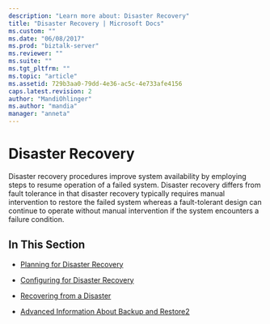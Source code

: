```yaml
---
description: "Learn more about: Disaster Recovery"
title: "Disaster Recovery | Microsoft Docs"
ms.custom: ""
ms.date: "06/08/2017"
ms.prod: "biztalk-server"
ms.reviewer: ""
ms.suite: ""
ms.tgt_pltfrm: ""
ms.topic: "article"
ms.assetid: 729b3aa0-79dd-4e36-ac5c-4e733afe4156
caps.latest.revision: 2
author: "MandiOhlinger"
ms.author: "mandia"
manager: "anneta"
---
```

# Disaster Recovery
Disaster recovery procedures improve system availability by employing steps to resume operation of a failed system. Disaster recovery differs from fault tolerance in that disaster recovery typically requires manual intervention to restore the failed system whereas a fault-tolerant design can continue to operate without manual intervention if the system encounters a failure condition.  
  
## In This Section  
  
-   [Planning for Disaster Recovery](../technical-guides/planning-for-disaster-recovery.md)  
  
-   [Configuring for Disaster Recovery](../technical-guides/configuring-for-disaster-recovery.md)  
  
-   [Recovering from a Disaster](../technical-guides/recovering-from-a-disaster.md)  
  
-   [Advanced Information About Backup and Restore2](../technical-guides/advanced-information-about-backup-and-restore2.md)
